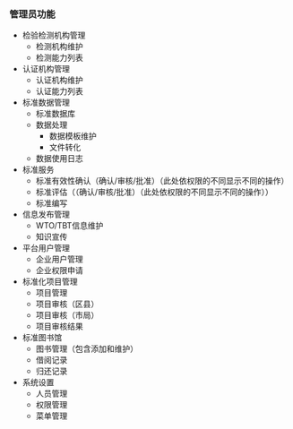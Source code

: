 ### 管理员功能
- 检验检测机构管理
    + 检测机构维护
    + 检测能力列表
- 认证机构管理
    + 认证机构维护
    + 认证能力列表
- 标准数据管理
    + 标准数据库
    + 数据处理
        * 数据模板维护
        * 文件转化
    + 数据使用日志
- 标准服务
    + 标准有效性确认（确认/审核/批准）（此处依权限的不同显示不同的操作）
    + 标准评估（（确认/审核/批准）（此处依权限的不同显示不同的操作））
    + 标准编写
- 信息发布管理
    + WTO/TBT信息维护
    + 知识宣传
- 平台用户管理
    + 企业用户管理
    + 企业权限申请
- 标准化项目管理
    + 项目管理
    + 项目审核（区县）
    + 项目审核（市局）
    + 项目审核结果
- 标准图书馆
    + 图书管理（包含添加和维护）
    + 借阅记录
    + 归还记录
- 系统设置
    + 人员管理
    + 权限管理
    + 菜单管理